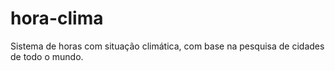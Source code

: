 # hora-clima
Sistema de horas com situação climática, com base na pesquisa de cidades de todo o mundo.
